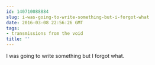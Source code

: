 ```yaml
---
id: 140710088884
slug: i-was-going-to-write-something-but-i-forgot-what
date: 2016-03-08 22:56:26 GMT
tags:
- transmissions from the void
title: ''
---
```

I was going to write something but I forgot what.